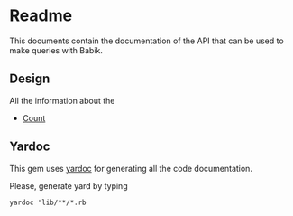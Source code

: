 # Readme

This documents contain the documentation of the API
that can be used to make queries with Babik.

## Design

All the information about the 

- [Count](/doc/api/select/count.md)

## Yardoc

This gem uses [yardoc](https://yardoc.org/) for generating all the code documentation.

Please, generate yard by typing

```
yardoc 'lib/**/*.rb
```
